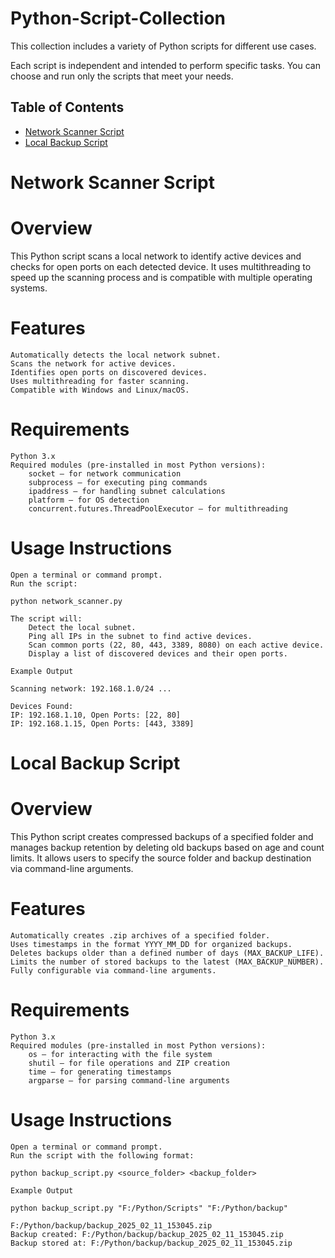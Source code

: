 # Python-Script-Collection

This collection includes a variety of Python scripts for different use cases.

Each script is independent and intended to perform specific tasks. You can choose and run only the scripts that meet your needs.

## Table of Contents
- [Network Scanner Script](#network-scanner)
- [Local Backup Script](#local-backup-script)

# Network Scanner Script

# Overview

This Python script scans a local network to identify active devices and checks for open ports on each detected device. It uses multithreading to speed up the scanning process and is compatible with multiple operating systems.

# Features

    Automatically detects the local network subnet.
    Scans the network for active devices.
    Identifies open ports on discovered devices.
    Uses multithreading for faster scanning.
    Compatible with Windows and Linux/macOS.

# Requirements

    Python 3.x
    Required modules (pre-installed in most Python versions):
        socket – for network communication
        subprocess – for executing ping commands
        ipaddress – for handling subnet calculations
        platform – for OS detection
        concurrent.futures.ThreadPoolExecutor – for multithreading

# Usage Instructions

    Open a terminal or command prompt.
    Run the script:

    python network_scanner.py

    The script will:
        Detect the local subnet.
        Ping all IPs in the subnet to find active devices.
        Scan common ports (22, 80, 443, 3389, 8080) on each active device.
        Display a list of discovered devices and their open ports.

    Example Output

    Scanning network: 192.168.1.0/24 ...
    
    Devices Found:
    IP: 192.168.1.10, Open Ports: [22, 80]
    IP: 192.168.1.15, Open Ports: [443, 3389]

# Local Backup Script

# Overview

This Python script creates compressed backups of a specified folder and manages backup retention by deleting old backups based on age and count limits. It allows users to specify the source folder and backup destination via command-line arguments.

# Features

    Automatically creates .zip archives of a specified folder.
    Uses timestamps in the format YYYY_MM_DD for organized backups.
    Deletes backups older than a defined number of days (MAX_BACKUP_LIFE).
    Limits the number of stored backups to the latest (MAX_BACKUP_NUMBER).
    Fully configurable via command-line arguments.

# Requirements

    Python 3.x
    Required modules (pre-installed in most Python versions):
        os – for interacting with the file system
        shutil – for file operations and ZIP creation
        time – for generating timestamps
        argparse – for parsing command-line arguments

# Usage Instructions

    Open a terminal or command prompt.
    Run the script with the following format:

    python backup_script.py <source_folder> <backup_folder>

    Example Output

    python backup_script.py "F:/Python/Scripts" "F:/Python/backup"

    F:/Python/backup/backup_2025_02_11_153045.zip  
    Backup created: F:/Python/backup/backup_2025_02_11_153045.zip  
    Backup stored at: F:/Python/backup/backup_2025_02_11_153045.zip 
